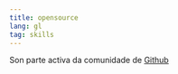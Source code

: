 ```yaml
---
title: opensource
lang: gl
tag: skills
---
```


Son parte activa da comunidade de
<a href="https://github.com/Sag-Dev" target="blank_">Github</a>
